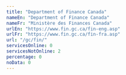 ```yaml
---
title: "Department of Finance Canada"
nameEn: "Department of Finance Canada"
nameFr: "Ministère des Finances Canada"
urlEn: "https://www.fin.gc.ca/fin-eng.asp"
urlFr: "https://www.fin.gc.ca/fin-fra.asp"
url: "/gc/fin/"
servicesOnline: 0
servicesNotOnline: 2
percentage: 0
noData: 0
---
```

